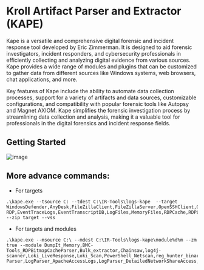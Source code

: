 # Kroll Artifact Parser and Extractor (KAPE) 
Kape is a versatile and comprehensive digital forensic and incident response tool developed by Eric Zimmerman. It is designed to aid forensic investigators, incident responders, and cybersecurity professionals in efficiently collecting and analyzing digital evidence from various sources. Kape provides a wide range of modules and plugins that can be customized to gather data from different sources like Windows systems, web browsers, chat applications, and more.

Key features of Kape include the ability to automate data collection processes, support for a variety of artifacts and data sources, customizable configurations, and compatibility with popular forensic tools like Autopsy and Magnet AXIOM. Kape simplifies the forensic investigation process by streamlining data collection and analysis, making it a valuable tool for professionals in the digital forensics and incident response fields.

## Getting Started

![image](https://github.com/user-attachments/assets/349e2f2e-b390-4af8-8773-926dfad97d45)

## More advance commands: 

* For targets
```cmd.exe
.\kape.exe --tsource C: --tdest C:\IR-Tools\logs-kape  --target WindowsDefender,AnyDesk,FileZillaClient,FileZillaServer,OpenSSHClient,OpenSSHServer,RemoteUtilities_app,WinSCP,Chrome,!BasicCollection,!SANS_Triage,Antivirus,FileSystem,FTPClients,KapeTriage,RecycleBin,TorrentClients,USBDetective,WSL,ApacheAccessLog,NGINXLogs,DC++,Torrents,$LogFile,ApplicationEvents,EventLogs,EventLogs-RDP,EventTraceLogs,EventTranscriptDB,LogFiles,MemoryFiles,RDPCache,RDPLogs,RecentFileCache,RecycleBin_DataFiles,RecycleBin_InfoFiles,StartupFolders,StartupInfo,USBDevicesLogs,WER,WindowsFirewall --zip target --vss
```

* For targets and modules
```cmd.exe
.\kape.exe --msource C:\ --mdest C:\IR-Tools\logs-kape\module%d%m --zm true --module DumpIt_Memory,BMC-Tools_RDPBitmapCacheParser,Bulk_extractor,Chainsaw,log4j-scanner,Loki_LiveResponse,Loki_Scan,PowerShell_Netscan,reg_hunter_binary,reg_hunter_email,reg_hunter_encoding,reg_hunter_ip,reg_hunter_link,reg_hunter_obfuscation,reg_hunter_script,reg_hunter_shell,reg_hunter_url,WMI-Parser,LogParser_ApacheAccessLogs,LogParser_DetailedNetworkShareAccess,LogParser_LogonLogoffEvents,LogParser_RDPUsageEvents,LogParser_SMBServerAnonymousLogons,NirSoft_BrowsingHistoryView,NirSoft_FullEventLogView_AllEventLogs,NirSoft_FullEventLogView_Application,NirSoft_FullEventLogView_ScheduledTasks,NirSoft_FullEventLogView_Security,SysInternals_Autoruns,Thor_Scan,Thor_Upgrade,!!ToolSync,!EZParser,bstrings,LiveResponse_NetSystemInfo,LiveResponse_NetworkDetails,LiveResponse_ProcessDetails,LogParser,bstrings_Email,EvtxECmd,EvtxECmd_RDP,RBCmd,RecentFileCacheParser,WxTCmd,KapeResearch_EventLogs_XML,Sync_RECmd,Sync_SQLECmd,PowerShell_Defender_Exclusions,PowerShell_Process_Cmdline,PowerShell_ProcessList_CimInstance,PowerShell_ProcessList_WMI,Windows_ARPCache,Windows_DNSCache,Windows_GpResult,Windows_IPConfig,Windows_ManageBDE_BitLockerKeys,Windows_ManageBDE_BitLockerStatus,Windows_MsInfo,Windows_nbtstat_NetBIOSCache,Windows_nbtstat_NetBIOSSessions,Windows_Net_Accounts,Windows_Net_File,Windows_Net_LocalGroup,Windows_Net_Session,Windows_Net_Share,Windows_Net_Start,Windows_Net_Use,Windows_Net_User,Windows_netsh_portproxy,Windows_NetStat,Windows_qwinsta_RDPSessions,Windows_schtasks
```

